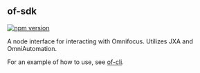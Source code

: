 ## of-sdk

[![npm version](https://badge.fury.io/js/%40jacobx1%2Fof-sdk.svg)](https://badge.fury.io/js/%40jacobx1%2Fof-sdk)

A node interface for interacting with Omnifocus. Utilizes JXA and OmniAutomation.

For an example of how to use, see [of-cli][of-cli-repo].

[of-cli-repo]: https://github.com/jacobx1/of-sdk/blob/master/packages/of-cli/README.md
